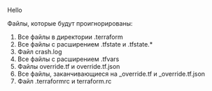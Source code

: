 Hello

Файлы, которые будут проигнорированы:
1. Все файлы в директории .terraform
2. Все файлы с расширением .tfstate и .tfstate.*
3. Файл crash.log
4. Все файлы с расширением .tfvars
5. Файлы override.tf и override.tf.json
6. Все файлы, заканчивающиеся на _override.tf и _override.tf.json
7. Файл .terraformrc и terraform.rc 
